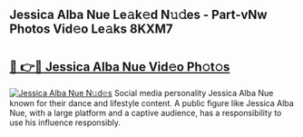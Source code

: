 ## Jessica Alba Nue Le𝚊k𝚎d N𝚞𝚍es - Part-vNw Photos Vid𝚎o Le𝚊ks 8KXM7

# <h2><a href="http://fb5ioz5.evod.top/?m=Jessica+Alba+Nue">🔗 👉🔴 Jessica Alba Nue Vid𝚎o Ph𝚘t𝚘s</a></h2>

[![Jessica Alba Nue N𝚞d𝚎s](https://i.imgur.com/8V9OHl7.gif)](http://fb5ioz5.evod.top/?m=Jessica+Alba+Nue)
Social media personality Jessica Alba Nue known for their dance and lifestyle content. A public figure like Jessica Alba Nue, with a large platform and a captive audience, has a responsibility to use his influence responsibly. 
